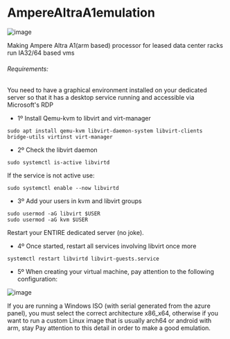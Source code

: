 # AmpereAltraA1emulation
![image](https://user-images.githubusercontent.com/42323126/194904900-e8babd75-6f3d-4864-be26-579ee4e3185b.png)

Making Ampere Altra A1(arm based) processor for leased data center racks run IA32/64 based vms

<h6>Requirements:</h6>

<p>You need to have a graphical environment installed on your dedicated server so that it has a desktop service running and accessible via Microsoft's RDP</p>

- 1º Install Qemu-kvm to libvirt and virt-manager

```shell
sudo apt install qemu-kvm libvirt-daemon-system libvirt-clients bridge-utils virtinst virt-manager
```

- 2º Check the libvirt daemon

```shell
sudo systemctl is-active libvirtd
```
<p>If the service is not active use:</p>

```shell
sudo systemctl enable --now libvirtd
```

- 3º Add your users in kvm and libvirt groups
```shell
sudo usermod -aG libvirt $USER
sudo usermod -aG kvm $USER
```
<p>Restart your ENTIRE dedicated server (no joke).</p>

- 4º Once started, restart all services involving libvirt once more
```shell
systemctl restart libvirtd libvirt-guests.service
```

- 5º When creating your virtual machine, pay attention to the following configuration:

![image](https://user-images.githubusercontent.com/42323126/194906793-836f2a26-20ee-44a4-8146-95cab9a5778f.png)

<p>If you are running a Windows ISO (with serial generated from the azure panel), you must select the correct architecture x86_x64, otherwise if you want to run a custom Linux image that is usually arch64 or android with arm, stay Pay attention to this detail in order to make a good emulation.</p>
